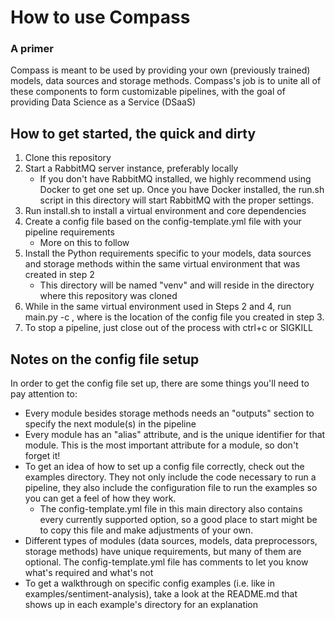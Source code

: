 # How to use Compass
### A primer

Compass is meant to be used by providing your own (previously trained) models, data sources and storage methods.  Compass's job is to unite all of these components to form customizable pipelines, with the goal of providing Data Science as a Service (DSaaS)

## How to get started, the quick and dirty
1. Clone this repository
2. Start a RabbitMQ server instance, preferably locally
	- If you don't have RabbitMQ installed, we highly recommend using Docker to get one set up. Once you have Docker installed, the run.sh script in this directory will start RabbitMQ with the proper settings.
3. Run install.sh to install a virtual environment and core dependencies
4. Create a config file based on the config-template.yml file with your pipeline requirements
	- More on this to follow
5. Install the Python requirements specific to your models, data sources and storage methods within the same virtual environment that was created in step 2
	- This directory will be named "venv" and will reside in the directory where this repository was cloned
6. While in the same virtual environment used in Steps 2 and 4, run main.py -c <config-file>, where <config-file> is the location of the config file you created in step 3.
7. To stop a pipeline, just close out of the process with ctrl+c or SIGKILL

## Notes on the config file setup
In order to get the config file set up, there are some things you'll need to pay attention to:
- Every module besides storage methods needs an "outputs" section to specify the next module(s) in the pipeline
- Every module has an "alias" attribute, and is the unique identifier for that module.  This is the most important attribute for a module, so don't forget it!
- To get an idea of how to set up a config file correctly, check out the examples directory.  They not only include the code necessary to run a pipeline, they also include the configuration file to run the examples so you can get a feel of how they work.
	- The config-template.yml file in this main directory also contains every currently supported option, so a good place to start might be to copy this file and make adjustments of your own.
- Different types of modules (data sources, models, data preprocessors, storage methods) have unique requirements, but many of them are optional.  The config-template.yml file has comments to let you know what's required and what's not
- To get a walkthrough on specific config examples (i.e. like in examples/sentiment-analysis), take a look at the README.md that shows up in each example's directory for an explanation